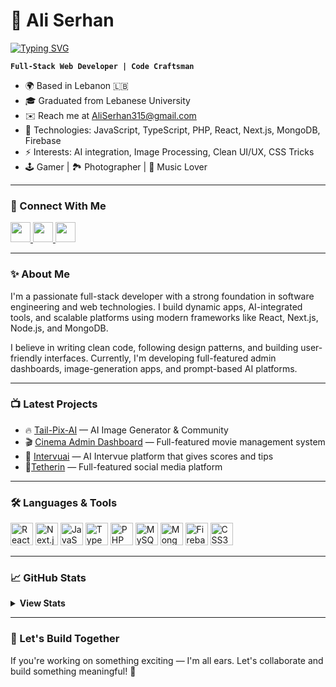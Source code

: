 # 🚀 Ali Serhan

<a href="https://git.io/typing-svg">
  <img src="https://readme-typing-svg.demolab.com?font=Fira+Code&duration=2000&pause=1000&color=00E0E5&center=false&vCenter=false&width=435&lines=%F0%9F%92%A1+Build.;%E2%9C%A8+Learn.;%F0%9F%94%A5+Create." alt="Typing SVG" />
</a>

**`Full-Stack Web Developer | Code Craftsman`**

* 🌍 Based in Lebanon 🇱🇧  
* 🎓 Graduated from Lebanese University  
* ✉️ Reach me at [AliSerhan315@gmail.com](mailto:AliSerhan315@gmail.com)  
* 🧠 Technologies: JavaScript, TypeScript, PHP, React, Next.js, MongoDB, Firebase  
* ⚡ Interests: AI integration, Image Processing, Clean UI/UX, CSS Tricks  
* 🕹 Gamer | 🏞 Photographer | 🎵 Music Lover  

---

### 🔗 Connect With Me

<p align="left">
  <a href="https://github.com/aliserhan315" target="_blank" rel="noreferrer">
    <img src="https://raw.githubusercontent.com/danielcranney/readme-generator/main/public/icons/socials/github.svg" width="32" height="32" />
  </a>
  <a href="https://www.linkedin.com/in/ali-serhan1/" target="_blank" rel="noreferrer">
    <img src="https://raw.githubusercontent.com/danielcranney/readme-generator/main/public/icons/socials/linkedin.svg" width="32" height="32" />
  </a>
  <a href="https://www.instagram.com/aliserhan315/" target="_blank" rel="noreferrer">
    <img src="https://raw.githubusercontent.com/danielcranney/readme-generator/main/public/icons/socials/instagram.svg" width="32" height="32" />
  </a>
</p>

---

### ✨ About Me

I'm a passionate full-stack developer with a strong foundation in software engineering and web technologies. I build dynamic apps, AI-integrated tools, and scalable platforms using modern frameworks like React, Next.js, Node.js, and MongoDB.

I believe in writing clean code, following design patterns, and building user-friendly interfaces. Currently, I'm developing full-featured admin dashboards, image-generation apps, and prompt-based AI platforms.

---

### 📺 Latest Projects

- 🔥 [Tail-Pix-AI](https://github.com/aliserhan315/Tail-Pix-AI) — AI Image Generator & Community
- 🎬 [Cinema Admin Dashboard](https://github.com/aliserhan315/Cinema-platform) — Full-featured movie management system
- 📖 [Intervuai](https://github.com/aliserhan315/intervuAi) — AI Intervue platform that gives scores and tips
- 📱[Tetherin](https://github.com/aliserhan315/socialmediaapp) — Full-featured social media platform

---

### 🛠️ Languages & Tools

<p align="left">
  <img src="https://raw.githubusercontent.com/danielcranney/readme-generator/main/public/icons/skills/react-colored.svg" width="36" height="36" alt="React" />
  <img src="https://raw.githubusercontent.com/danielcranney/readme-generator/main/public/icons/skills/nextjs-colored.svg" width="36" height="36" alt="Next.js" />
  <img src="https://raw.githubusercontent.com/danielcranney/readme-generator/main/public/icons/skills/javascript-colored.svg" width="36" height="36" alt="JavaScript" />
  <img src="https://raw.githubusercontent.com/danielcranney/readme-generator/main/public/icons/skills/typescript-colored.svg" width="36" height="36" alt="TypeScript" />
  <img src="https://raw.githubusercontent.com/danielcranney/readme-generator/main/public/icons/skills/php-colored.svg" width="36" height="36" alt="PHP" />
  <img src="https://raw.githubusercontent.com/danielcranney/readme-generator/main/public/icons/skills/mysql-colored.svg" width="36" height="36" alt="MySQL" />
  <img src="https://raw.githubusercontent.com/danielcranney/readme-generator/main/public/icons/skills/mongodb-colored.svg" width="36" height="36" alt="MongoDB" />
  <img src="https://raw.githubusercontent.com/danielcranney/readme-generator/main/public/icons/skills/firebase-colored.svg" width="36" height="36" alt="Firebase" />
  <img src="https://raw.githubusercontent.com/danielcranney/readme-generator/main/public/icons/skills/css3-colored.svg" width="36" height="36" alt="CSS3" />
</p>

---

### 📈 GitHub Stats

<details>
  <summary><b>View Stats</b></summary>
  <br />
  <img src="https://github-readme-stats.vercel.app/api?username=aliserhan315&show_icons=true&count_private=true&hide=issues&theme=radical" />
  <br />
  <img src="https://github-readme-streak-stats.herokuapp.com?user=aliserhan315&theme=radical&hide_border=true" />
</details>

---

### 🚀 Let's Build Together

If you're working on something exciting — I'm all ears. Let's collaborate and build something meaningful! 🤝

